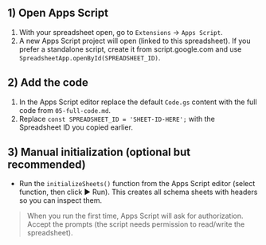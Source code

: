 ## 1) Open Apps Script

1. With your spreadsheet open, go to `Extensions` → `Apps Script`.
2. A new Apps Script project will open (linked to this spreadsheet). If you prefer a standalone script, create it from script.google.com and use `SpreadsheetApp.openById(SPREADSHEET_ID)`.

## 2) Add the code

1. In the Apps Script editor replace the default `Code.gs` content with the full code from `05-full-code.md`.
2. Replace `const SPREADSHEET_ID = 'SHEET-ID-HERE';` with the Spreadsheet ID you copied earlier.

## 3) Manual initialization (optional but recommended)

- Run the `initializeSheets()` function from the Apps Script editor (select function, then click ▶ Run). This creates all schema sheets with headers so you can inspect them.

> When you run the first time, Apps Script will ask for authorization. Accept the prompts (the script needs permission to read/write the spreadsheet).

